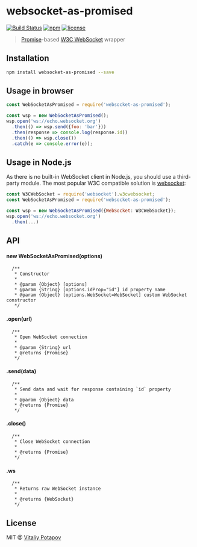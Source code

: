 # websocket-as-promised

[![Build Status](https://travis-ci.org/vitalets/websocket-as-promised.svg?branch=master)](https://travis-ci.org/vitalets/websocket-as-promised)
[![npm](https://img.shields.io/npm/v/websocket-as-promised.svg)](https://www.npmjs.com/package/websocket-as-promised)
[![license](https://img.shields.io/npm/l/websocket-as-promised.svg)](https://www.npmjs.com/package/websocket-as-promised)

> [Promise]-based [W3C WebSocket] wrapper

## Installation
```bash
npm install websocket-as-promised --save
```

## Usage in browser
```js
const WebSocketAsPromised = require('websocket-as-promised');

const wsp = new WebSocketAsPromised();
wsp.open('ws://echo.websocket.org')
  .then(() => wsp.send({foo: 'bar'}))
  .then(response => console.log(response.id))
  .then(() => wsp.close())
  .catch(e => console.error(e));

```

## Usage in Node.js
As there is no built-in WebSocket client in Node.js, you should use a third-party module.
The most popular W3C compatible solution is [websocket](https://www.npmjs.com/package/websocket):
```js
const W3CWebSocket = require('websocket').w3cwebsocket;
const WebSocketAsPromised = require('websocket-as-promised');

const wsp = new WebSocketAsPromised({WebSocket: W3CWebSocket});
wsp.open('ws://echo.websocket.org')
  .then(...)

```

## API

#### new WebSocketAsPromised(options)
```
  /**
   * Constructor
   *
   * @param {Object} [options]
   * @param {String} [options.idProp="id"] id property name
   * @param {Object} [options.WebSocket=WebSocket] custom WebSocket constructor
   */
```
#### .open(url)
```
  /**
   * Open WebSocket connection
   *
   * @param {String} url
   * @returns {Promise}
   */
```
#### .send(data)
```
  /**
   * Send data and wait for response containing `id` property
   *
   * @param {Object} data
   * @returns {Promise}
   */
```
#### .close()
```
  /**
   * Close WebSocket connection
   *
   * @returns {Promise}
   */
```

#### .ws
```
  /**
   * Returns raw WebSocket instance
   *
   * @returns {WebSocket}
   */
```

## License
MIT @ [Vitaliy Potapov](https://github.com/vitalets)

[W3C WebSocket]: https://developer.mozilla.org/en-US/docs/Web/API/WebSockets_API
[Promise]: https://developer.mozilla.org/en/docs/Web/JavaScript/Reference/Global_Objects/Promise 
